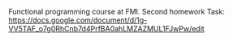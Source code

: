  Functional programming course at FMI.
 Second homework
 Task: https://docs.google.com/document/d/1g-VV5TAF_o7g0RhCnb7d4PrfBA0ahLMZAZMUL1FJwPw/edit
